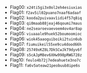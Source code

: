 - Flag00: `x24ti5gi3x0ol2eh4esiuxias`
- Flag01: `f2av5il02puano7naaf6adaaf`
- Flag02: `kooda2puivaav1idi4f57q8iq`
- Flag03: `qi0maab88jeaj46qoumi7maus`
- Flag04: `ne2searoevaevoem4ov4ar8ap`
- Flag05: `viuaaale9huek52boumoomioc`
- Flag06: `wiok45aaoguiboiki2tuin6ub`
- Flag07: `fiumuikeil55xe9cu4dood66h`
- Flag08: `25749xKZ8L7DkSCwJkT9dyv6f`
- Flag09: `s5cAJpM8ev6XHw998pRWG728z`
- Flag10: `feulo4b72j7edeahuete3no7c`
- Flag11: `fa6v5ateaw21peobuub8ipe6s`
